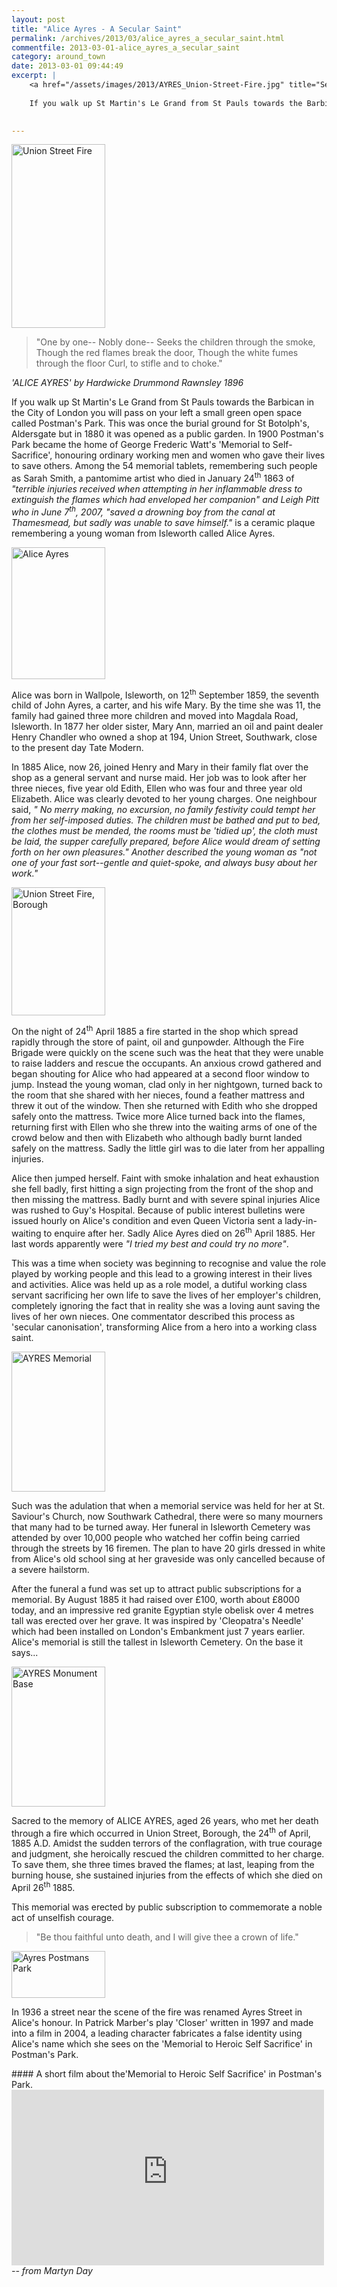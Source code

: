 ```yaml
---
layout: post
title: "Alice Ayres - A Secular Saint"
permalink: /archives/2013/03/alice_ayres_a_secular_saint.html
commentfile: 2013-03-01-alice_ayres_a_secular_saint
category: around_town
date: 2013-03-01 09:44:49
excerpt: |
    <a href="/assets/images/2013/AYRES_Union-Street-Fire.jpg" title="See larger version of - Union Street Fire"><img src="/assets/images/2013/AYRES_Union-Street-Fire_thumb.jpg" width="150" height="294" alt="Union Street Fire" class="photo right" /></a>
    
    If you walk up St Martin's Le Grand from St Pauls towards the Barbican in the City of London you will pass on your left a small green open space called Postman's Park. This was once the burial ground for St Botolph's, Aldersgate but in 1880 it was opened as a public garden. In 1900 Postman's Park became the home of George Frederic Watt's 'Memorial to Self-Sacrifice', honouring ordinary working men and women who gave their lives to save others. Among the 54 memorial tablets, remembering such people as Sarah Smith, a pantomime artist who died in January 24<sup>th</sup> 1863 of <em>"terrible injuries received when attempting in her inflammable dress to extinguish the flames which had enveloped her companion" and Leigh Pitt who in June 7<sup>th</sup>, 2007, "saved a drowning boy from the canal at Thamesmead, but sadly was unable to save himself."</em> is a ceramic plaque remembering a young woman from Isleworth called Alice Ayres.
    

---
```


<a href="/assets/images/2013/AYRES_Union-Street-Fire.jpg" title="See larger version of - Union Street Fire"><img src="/assets/images/2013/AYRES_Union-Street-Fire_thumb.jpg" width="150" height="294" alt="Union Street Fire" class="photo right" /></a>

> "One by one--
>  Nobly done--
>  Seeks the children through the smoke,
>  Though the red flames break the door,
>  Though the white fumes through the floor
>  Curl, to stifle and to choke."
> 
 <cite>'ALICE AYRES' by Hardwicke Drummond Rawnsley 1896</cite>

If you walk up St Martin's Le Grand from St Pauls towards the Barbican in the City of London you will pass on your left a small green open space called Postman's Park. This was once the burial ground for St Botolph's, Aldersgate but in 1880 it was opened as a public garden. In 1900 Postman's Park became the home of George Frederic Watt's 'Memorial to Self-Sacrifice', honouring ordinary working men and women who gave their lives to save others. Among the 54 memorial tablets, remembering such people as Sarah Smith, a pantomime artist who died in January 24<sup>th</sup> 1863 of <em>"terrible injuries received when attempting in her inflammable dress to extinguish the flames which had enveloped her companion" and Leigh Pitt who in June 7<sup>th</sup>, 2007, "saved a drowning boy from the canal at Thamesmead, but sadly was unable to save himself."</em> is a ceramic plaque remembering a young woman from Isleworth called Alice Ayres.

<a href="/assets/images/2013/AYRES_Alice_Ayres,.jpg" title="See larger version of - Alice Ayres"><img src="/assets/images/2013/AYRES_Alice_Ayres,_thumb.jpg" width="150" height="211" alt="Alice Ayres" class="photo right" /></a>

Alice was born in Wallpole, Isleworth, on 12<sup>th</sup> September 1859, the seventh child of John Ayres, a carter, and his wife Mary. By the time she was 11, the family had gained three more children and moved into Magdala Road, Isleworth. In 1877 her older sister, Mary Ann, married an oil and paint dealer Henry Chandler who owned a shop at 194, Union Street, Southwark, close to the present day Tate Modern.

In 1885 Alice, now 26, joined Henry and Mary in their family flat over the shop as a general servant and nurse maid. Her job was to look after her three nieces, five year old Edith, Ellen who was four and three year old Elizabeth. Alice was clearly devoted to her young charges. One neighbour said, <em>" No merry making, no excursion, no family festivity could tempt her from her self-imposed duties. The children must be bathed and put to bed, the clothes must be mended, the rooms must be 'tidied up', the cloth must be laid, the supper carefully prepared, before Alice would dream of setting forth on her own pleasures." Another described the young woman as "not one of your fast sort--gentle and quiet-spoke, and always busy about her work."</em>

<a href="/assets/images/2013/AYRES_Union_Street_Fire,_Borough.jpg" title="See larger version of - Union Street Fire, Borough"><img src="/assets/images/2013/AYRES_Union_Street_Fire,_Borough_thumb.jpg" width="150" height="205" alt="Union Street Fire, Borough" class="photo right" /></a>

On the night of 24<sup>th</sup> April 1885 a fire started in the shop which spread rapidly through the store of paint, oil and gunpowder. Although the Fire Brigade were quickly on the scene such was the heat that they were unable to raise ladders and rescue the occupants. An anxious crowd gathered and began shouting for Alice who had appeared at a second floor window to jump. Instead the young woman, clad only in her nightgown, turned back to the room that she shared with her nieces, found a feather mattress and threw it out of the window. Then she returned with Edith who she dropped safely onto the mattress. Twice more Alice turned back into the flames, returning first with Ellen who she threw into the waiting arms of one of the crowd below and then with Elizabeth who although badly burnt landed safely on the mattress. Sadly the little girl was to die later from her appalling injuries.

Alice then jumped herself. Faint with smoke inhalation and heat exhaustion she fell badly, first hitting a sign projecting from the front of the shop and then missing the mattress. Badly burnt and with severe spinal injuries Alice was rushed to Guy's Hospital. Because of public interest bulletins were issued hourly on Alice's condition and even Queen Victoria sent a lady-in-waiting to enquire after her. Sadly Alice Ayres died on 26<sup>th</sup> April 1885. Her last words apparently were <em>"I tried my best and could try no more"</em>.

This was a time when society was beginning to recognise and value the role played by working people and this lead to a growing interest in their lives and activities. Alice was held up as a role model, a dutiful working class servant sacrificing her own life to save the lives of her employer's children, completely ignoring the fact that in reality she was a loving aunt saving the lives of her own nieces. One commentator described this process as 'secular canonisation', transforming Alice from a hero into a working class saint.

<a href="/assets/images/2013/AYRES_Memorial.jpg" title="See larger version of - AYRES Memorial"><img src="/assets/images/2013/AYRES_Memorial_thumb.jpg" width="150" height="224" alt="AYRES Memorial" class="photo right" /></a>

Such was the adulation that when a memorial service was held for her at St. Saviour's Church, now Southwark Cathedral, there were so many mourners that many had to be turned away. Her funeral in Isleworth Cemetery was attended by over 10,000 people who watched her coffin being carried through the streets by 16 firemen. The plan to have 20 girls dressed in white from Alice's old school sing at her graveside was only cancelled because of a severe hailstorm.

After the funeral a fund was set up to attract public subscriptions for a memorial. By August 1885 it had raised over £100, worth about £8000 today, and an impressive red granite Egyptian style obelisk over 4 metres tall was erected over her grave. It was inspired by 'Cleopatra's Needle' which had been installed on London's Embankment just 7 years earlier. Alice's memorial is still the tallest in Isleworth Cemetery. On the base it says...

<div markdown="1" class="letter">
<a href="/assets/images/2013/AYRES_Monument-Base.jpg" title="See larger version of - AYRES Monument Base"><img src="/assets/images/2013/AYRES_Monument-Base_thumb.jpg" width="150" height="224" alt="AYRES Monument Base" class="photo left" /></a>

Sacred to the memory of ALICE AYRES, aged 26 years, who met her death through a fire which occurred in Union Street, Borough, the 24<sup>th</sup> of April, 1885 A.D.
Amidst the sudden terrors of the conflagration, with true courage and judgment, she heroically rescued the children committed to her charge. To save them, she three times braved the flames; at last, leaping from the burning house, she sustained injuries from the effects of which she died on April 26<sup>th</sup> 1885.

This memorial was erected by public subscription to commemorate a noble act of unselfish courage.

> "Be thou faithful unto death, and I will give thee a crown of life."

</div>
<div markdown="1" class="box">
<a href="/assets/images/2013/AYRES_Alice-Ayres--Postmans-Park.jpg" title="See larger version of - Ayres  Postmans Park"><img src="/assets/images/2013/AYRES_Alice-Ayres--Postmans-Park_thumb.jpg" width="150" height="75" alt="Ayres  Postmans Park" class="photo left" /></a>

In 1936 a street near the scene of the fire was renamed Ayres Street in Alice's honour. In Patrick Marber's play 'Closer' written in 1997 and made into a film in 2004, a leading character fabricates a false identity using Alice's name which she sees on the 'Memorial to Heroic Self Sacrifice' in Postman's Park.

</div>
#### A short film about the'Memorial to Heroic Self Sacrifice' in Postman's Park.

<iframe width="500" height="281" src="http://www.youtube-nocookie.com/embed/a3noBd3_d6A?rel=0" frameborder="0" allowfullscreen>
</iframe>
<cite>-- from Martyn Day</cite>
